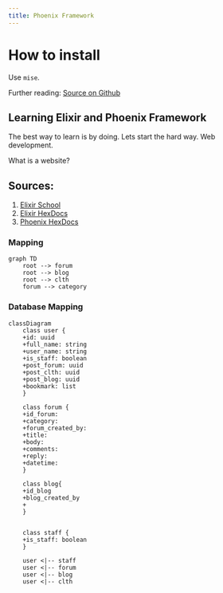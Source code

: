 ```yaml
---
title: Phoenix Framework
---
```


# How to install

Use `mise`.

Further reading: [Source on Github](https://github.com/asdf-vm/asdf-erlang)


## Learning Elixir and Phoenix Framework

The best way to learn is by doing.
Lets start the hard way. Web development.

What is a website?

## Sources:

1. [Elixir School](https://elixirschool.com/en)
2. [Elixir HexDocs](https://hexdocs.pm/elixir/introduction.html)
3. [Phoenix HexDocs](https://hexdocs.pm/phoenix/overview.html)

### Mapping

```mermaid
graph TD
    root --> forum
    root --> blog
    root --> clth
    forum --> category

```

### Database Mapping

```mermaid
classDiagram
    class user {
    +id: uuid
    +full_name: string
    +user_name: string
    +is_staff: boolean
    +post_forum: uuid
    +post_clth: uuid
    +post_blog: uuid
    +bookmark: list
    }

    class forum {
   	+id_forum:
   	+category:
   	+forum_created_by:
   	+title:
   	+body:
   	+comments:
   	+reply:
   	+datetime:
    }

    class blog{
    +id_blog
    +blog_created_by
    +
    }


    class staff {
    +is_staff: boolean
    }

    user <|-- staff
    user <|-- forum
    user <|-- blog
    user <|-- clth
```
